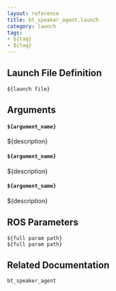 ```yaml
---
layout: reference
title: bt_speaker_agent.launch
category: launch
tags: 
- ${tag}
- ${tag}
---
```


## Launch File Definition
```
${launch file}
```

## Arguments
#### `${argument_name}`
${description}

#### `${argument_name}`
${description}

#### `${argument_name}`
${description}

## ROS Parameters
``${full param path}``  
``${full param path}``  

## Related Documentation
``bt_speaker_agent``
